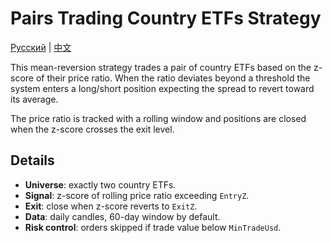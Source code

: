 # Pairs Trading Country ETFs Strategy

[Русский](README_ru.md) | [中文](README_zh.md)

This mean-reversion strategy trades a pair of country ETFs based on the z-score of their price ratio. When the ratio deviates beyond a threshold the system enters a long/short position expecting the spread to revert toward its average.

The price ratio is tracked with a rolling window and positions are closed when the z-score crosses the exit level.

## Details

- **Universe**: exactly two country ETFs.
- **Signal**: z-score of rolling price ratio exceeding `EntryZ`.
- **Exit**: close when z-score reverts to `ExitZ`.
- **Data**: daily candles, 60-day window by default.
- **Risk control**: orders skipped if trade value below `MinTradeUsd`.
